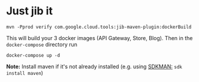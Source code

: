 # Just jib it

```shell
mvn -Pprod verify com.google.cloud.tools:jib-maven-plugin:dockerBuild
```

This will build your 3 docker images (API Gateway, Store, Blog). Then in the `docker-compose` directory run

```shell
docker-compose up -d
```


**Note:** Install maven if it's not already installed (e.g. using [SDKMAN:](https://sdkman.io/install) `sdk install maven`)
